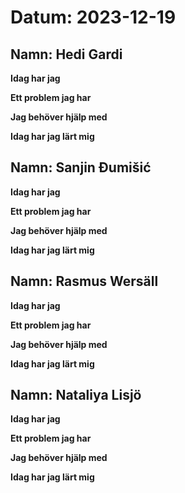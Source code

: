 # Datum: 2023-12-19

## Namn: Hedi Gardi

**Idag har jag**

**Ett problem jag har**

**Jag behöver hjälp med**

**Idag har jag lärt mig**

## Namn: Sanjin Đumišić

**Idag har jag**

**Ett problem jag har**

**Jag behöver hjälp med**

**Idag har jag lärt mig**

## Namn: Rasmus Wersäll

**Idag har jag**

**Ett problem jag har**

**Jag behöver hjälp med**

**Idag har jag lärt mig**

## Namn: Nataliya Lisjö

**Idag har jag**

**Ett problem jag har**

**Jag behöver hjälp med**

**Idag har jag lärt mig**
